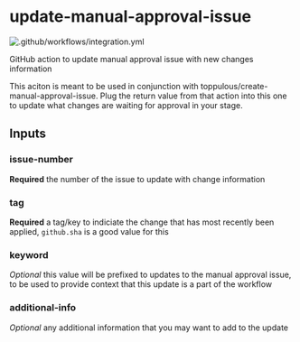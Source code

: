 # update-manual-approval-issue
![.github/workflows/integration.yml](https://github.com/toppulous/update-manual-approval-issue/workflows/.github/workflows/integration.yml/badge.svg)

GitHub action to update manual approval issue with new changes information

This aciton is meant to be used in conjunction with toppulous/create-manual-approval-issue. Plug the
return value from that action into this one to update what changes are waiting for approval in your
stage.

## Inputs
### issue-number
**Required** the number of the issue to update with change information
### tag
**Required** a tag/key to indiciate the change that has most recently been applied, `github.sha` is
a good value for this
### keyword
*Optional* this value will be prefixed to updates to the manual approval issue, to be used to
provide context that this update is a part of the workflow
### additional-info
*Optional* any additional information that you may want to add to the update

